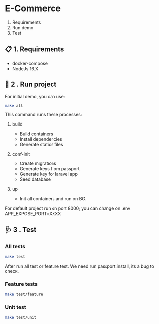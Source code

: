 # E-Commerce

1. Requirements
2. Run demo
3. Test

## 📋 1. Requirements
- docker-compose
- NodeJs 16.X

## 🦈 2 . Run project

For initial demo, you can use:

```bash
make all
```
This command runs these processes:
1. build
    - Build containers
    - Install dependencies
    - Generate statics files
2. conf-init
    - Create migrations
    - Generate keys from passport
    - Generate key for laravel app
    - Seed database

3. up
    - Init all containers and run on BG.

For default project run on port 8000; you can change on .env
APP_EXPOSE_PORT=XXXX

## 🩺 3 . Test


### All tests

```bash
make test
```
After run all test or feature test. We need run passport:install, its a bug to check.


### Feature tests

```bash
make test/feature
```

### Unit test

```bash
make test/unit
```



